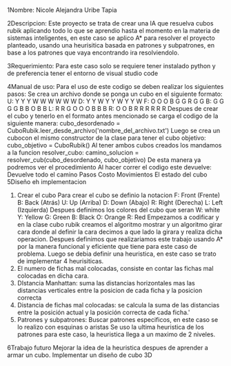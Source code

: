 1Nombre: Nicole Alejandra Uribe Tapia

2Descripcion: 
Este proyecto se trata de crear una IA que resuelva cubos rubik aplicando todo lo que se aprendio hasta el momento en  la materia de sistemas inteligentes, en este caso se aplico A* para resolver el proyecto planteado,  usando una heurisitica basada en patrones y subpatrones, en base a los patrones que vaya encontrando ira resolviendolo.

3Requerimiento:
Para este caso solo se requiere tener instalado python y de preferencia tener el entorno de visual studio code

4Manual de uso: Para el uso de este codigo se deben realizar los siguientes pasos:
   Se crea un archivo donde se ponga un cubo en el siguiente formato:
         U:
         Y Y Y
         W W W
         W W W
         D:
         Y Y W
         Y Y W
         Y Y W
         F:
         O O O
         B G G
         R G G
         B:
         G G G
         G B B
         O B B
         L:
         R R G
         O O O
         B B B
         R:
         O O B
         R R R
         R R R
   Despues de crear el cubo  y tenerlo en el formato antes mencionado se carga el codigo de la siguiente manera:
     cubo_desordenado = CuboRubik.leer_desde_archivo('nombre_del_archivo.txt')
   Luego se crea un cubocon el mismo constructor de la clase para tener el cubo objetivo:
      cubo_objetivo = CuboRubik()
   Al tener ambos cubos creados los mandamos a la funcion resolver_cubo:
   camino_solucion = resolver_cub(cubo_desordenado, cubo_objetivo)
   De esta manera ya podremos ver el procedimiento
   Al hacer correr el codigo este devuelve:  
         Devuelve todo el camino
         Pasos
         Costo
         Movimientos 
         El estado del cubo
5Diseño eh implementacion
   1. Crear el cubo
      Para crear el cubo se definio la notacion
         F: Front (Frente)
         B: Back (Atrás)
         U: Up (Arriba)
         D: Down (Abajo)
         R: Right (Derecha)
         L: Left (Izquierda)
      Despues definimos los colores del cubo que seran
         W: white
         Y: Yellow
         G: Green
         B: Black
         O: Orange
         R: Red
      Empezamos a codificar y en la clase cubo rubik creamos el algoritmo mostrar y un algoritmo girar cara donde al definir la cara decimos a que lado la girara y realiza dicha operacion.
   Despues definimos que realizariamos este trabajo usando A* por la manera funcional y eficiente que tiene para este caso de problema.
   Luego se debia definir una heuristica, en este caso se trato de implementar 4 heurisiticas.
   1. El numero de fichas mal colocadas, consiste en contar las fichas mal colocadas en dicha cara.
   2. DIstancia Manhattan: suma las distancias horizontales mas las distancias verticales entre la posicion de cada ficha y la posicion correcta
   3. Distancia de fichas mal colocadas: se calcula la suma de las distancias entre la posición actual y la posición correcta de cada ficha.'
   4. Patrones y subpatrones: Buscar patrones especificos, en este caso se lo realizo con esquinas o aristas
   Se uso la ultima heuristica de los patrones para este caso, la heuristica llega a un maximo de 2 niveles.

6Trabajo futuro
   Mejorar la idea de la heuristica despues de aprender a armar un cubo.
   Implementar un diseño de cubo 3D
   